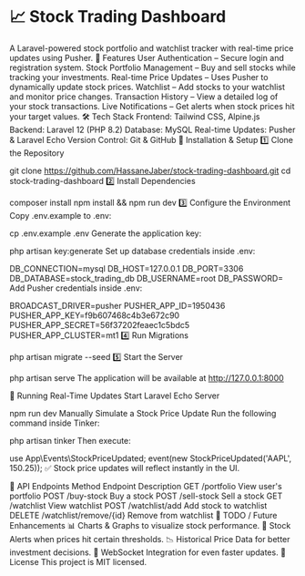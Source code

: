 # 📈 Stock Trading Dashboard
A Laravel-powered stock portfolio and watchlist tracker with real-time price updates using Pusher.
🚀 Features
User Authentication – Secure login and registration system.
Stock Portfolio Management – Buy and sell stocks while tracking your investments.
Real-time Price Updates – Uses Pusher to dynamically update stock prices.
Watchlist – Add stocks to your watchlist and monitor price changes.
Transaction History – View a detailed log of your stock transactions.
Live Notifications – Get alerts when stock prices hit your target values.
🛠️ Tech Stack
Frontend: Tailwind CSS, Alpine.js
Backend: Laravel 12 (PHP 8.2)
Database: MySQL
Real-time Updates: Pusher & Laravel Echo
Version Control: Git & GitHub
📂 Installation & Setup
1️⃣ Clone the Repository

git clone https://github.com/HassaneJaber/stock-trading-dashboard.git
cd stock-trading-dashboard
2️⃣ Install Dependencies

composer install
npm install && npm run dev
3️⃣ Configure the Environment
Copy .env.example to .env:

cp .env.example .env
Generate the application key:

php artisan key:generate
Set up database credentials inside .env:

DB_CONNECTION=mysql
DB_HOST=127.0.0.1
DB_PORT=3306
DB_DATABASE=stock_trading_db
DB_USERNAME=root
DB_PASSWORD=
Add Pusher credentials inside .env:

BROADCAST_DRIVER=pusher
PUSHER_APP_ID=1950436
PUSHER_APP_KEY=f9b607468c4b3e672c90
PUSHER_APP_SECRET=56f37202feaec1c5bdc5
PUSHER_APP_CLUSTER=mt1
4️⃣ Run Migrations

php artisan migrate --seed
5️⃣ Start the Server

php artisan serve
The application will be available at http://127.0.0.1:8000

📡 Running Real-Time Updates
Start Laravel Echo Server

npm run dev
Manually Simulate a Stock Price Update
Run the following command inside Tinker:


php artisan tinker
Then execute:


use App\Events\StockPriceUpdated;
event(new StockPriceUpdated('AAPL', 150.25));
✅ Stock price updates will reflect instantly in the UI.

📜 API Endpoints
Method	Endpoint	Description
GET	/portfolio	View user's portfolio
POST	/buy-stock	Buy a stock
POST	/sell-stock	Sell a stock
GET	/watchlist	View watchlist
POST	/watchlist/add	Add stock to watchlist
DELETE	/watchlist/remove/{id}	Remove from watchlist
📌 TODO / Future Enhancements
📊 Charts & Graphs to visualize stock performance.
📅 Stock Alerts when prices hit certain thresholds.
📉 Historical Price Data for better investment decisions.
📢 WebSocket Integration for even faster updates.
📄 License
This project is MIT licensed.

